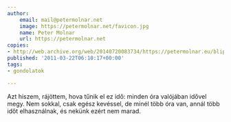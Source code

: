 ```yaml
---
author:
    email: mail@petermolnar.net
    image: https://petermolnar.net/favicon.jpg
    name: Peter Molnar
    url: https://petermolnar.net
copies:
- http://web.archive.org/web/20140720083734/https://petermolnar.eu/blips/ido/
published: '2011-03-22T06:10:17+00:00'
tags:
- gondolatok

---
```


Azt hiszem, rájöttem, hova tűnik el ez idő: minden óra valójában idővel
megy. Nem sokkal, csak egész kevéssel, de minél több óra van, annál több
időt elhasználnak, és nekünk ezért nem marad.